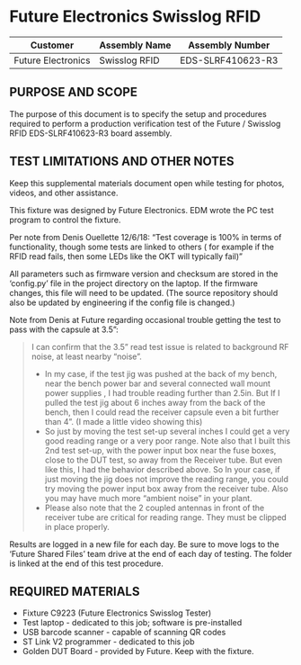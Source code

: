 # Future Electronics Swisslog RFID

Customer | Assembly Name | Assembly Number
-------- | ------------- | ---------------
Future Electronics | Swisslog RFID | EDS-SLRF410623-R3

## PURPOSE AND SCOPE
The purpose of this document is to specify the setup and procedures required to perform a production verification test of the Future / Swisslog RFID EDS-SLRF410623-R3 board assembly.

## TEST LIMITATIONS AND OTHER NOTES
Keep this supplemental materials document open while testing for photos, videos, and other assistance.

This fixture was designed by Future Electronics. EDM wrote the PC test program to control the fixture.

Per note from Denis Ouellette 12/6/18: “Test coverage is 100% in terms of functionality, though some tests are linked to others ( for example if the RFID read fails, then some LEDs like the OKT will typically fail)”

All parameters such as firmware version and checksum are stored in the ‘config.py’ file in the project directory on the laptop. If the firmware changes, this file will need to be updated. (The source repository should also be updated by engineering if the config file is changed.)

Note from Denis at Future regarding occasional trouble getting the test to pass with the capsule at 3.5”:

> I can confirm that the 3.5” read test issue is related to background RF noise, at least nearby “noise”.
> - In my case, if the test jig was pushed at the back of my bench, near the bench power bar and several connected wall mount power supplies , I had trouble reading further than 2.5in. But If I pulled the test jig about 6 inches away from the back of the bench, then I could read the receiver capsule even a bit further than 4”. (I made a little video showing this)
> - So just by moving the test set-up several inches I could get a very good reading range or a very poor range. Note also that I built this 2nd test set-up, with the power input box near the fuse boxes, close to the DUT test, so away from the Receiver tube.  But even like this, I had the behavior described above. So In your case, if just moving the jig does not improve the reading range, you could try moving the power input box away from the receiver tube. Also you may have much more “ambient noise” in your plant.
> - Please also note that the 2 coupled antennas in front of the receiver tube are critical for reading range. They must be clipped in place properly.


Results are logged in a new file for each day. Be sure to move logs to the ‘Future Shared Files’ team drive at the end of each day of testing. The folder is linked at the end of this test procedure.

## REQUIRED MATERIALS
- Fixture C9223 (Future Electronics Swisslog Tester)
- Test laptop - dedicated to this job; software is pre-installed
- USB barcode scanner - capable of scanning QR codes
- ST Link V2 programmer - dedicated to this job
- Golden DUT Board - provided by Future. Keep with the fixture.
